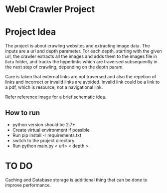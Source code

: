 # Webl  Crawler Project

# Project Idea
The project is about crawling websites and extracting image data. The inputs are a url and depth parameter. For each depth, starting with the given url, the crawler extracts all the images and adds them to the images file in `Data` folder, and tracks the hyperlinks which are traversed subsequently in the next step of crawling, depending on the depth param.

Care is taken that external links are not traversed and also the repetion of links and incorrect or invalid links are avoided. Invalid link could be a link to a pdf, which is resource, not a navigational link.
 
Refer reference image for a brief schematic idea.
## How to run

* python version should be 2.7+
* Create virtual environment if possible
* Run pip install -r requirements.txt
* switch to the project directory
* Run python main.py < url>  < depth >

# TO DO
Caching and Database storage is additional thing that can be done to improve performance. 

